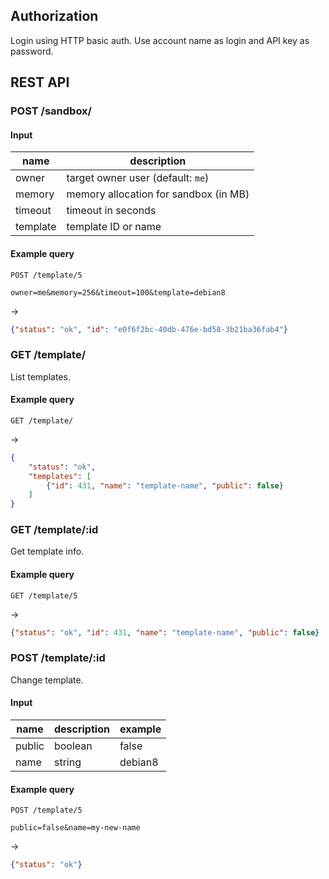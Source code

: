 ## Authorization

Login using HTTP basic auth. Use account name as login and API key as password.

## REST API

### POST /sandbox/

#### Input

| name     | description
| -------- | ------------ |
| owner    | target owner user (default: `me`) |
| memory   | memory allocation for sandbox (in MB) |
| timeout  | timeout in seconds |
| template | template ID or name | 

#### Example query

```
POST /template/5

owner=me&memory=256&timeout=100&template=debian8
```
→
```json
{"status": "ok", "id": "e0f6f2bc-40db-476e-bd58-3b21ba36fab4"}
```


### GET /template/

List templates.

#### Example query

```
GET /template/
```
→
```json
{
    "status": "ok",
    "templates": [
        {"id": 431, "name": "template-name", "public": false}
    ]
}
```

### GET /template/:id

Get template info.

#### Example query

```
GET /template/5
```
→
```json
{"status": "ok", "id": 431, "name": "template-name", "public": false}
```

### POST /template/:id

Change template.

#### Input

| name   | description | example
| ------ | ----------- | --------
| public | boolean     | false
| name   | string      | debian8

#### Example query

```
POST /template/5

public=false&name=my-new-name
```
→
```json
{"status": "ok"}
```


